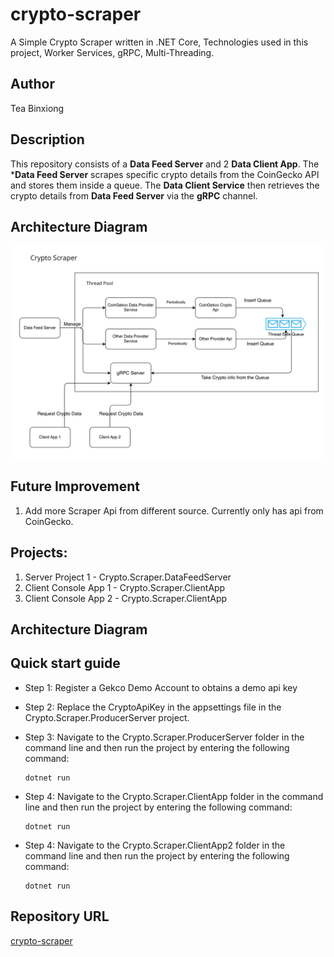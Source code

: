 # crypto-scraper
A Simple Crypto Scraper written in .NET Core, Technologies used in this project, Worker Services, gRPC, Multi-Threading.

## Author
Tea Binxiong

## Description
This repository consists of a **Data Feed Server** and 2 **Data Client App**. The ***Data Feed Server** scrapes specific crypto details from the CoinGecko API and stores them inside a queue. The **Data Client Service** then retrieves the crypto details from **Data Feed Server** via the **gRPC** channel.

## Architecture Diagram
![image](./img/crypto-scraper-architecture.png)

## Future Improvement
1. Add more Scraper Api from different source. Currently only has api from CoinGecko.


## Projects:
1) Server Project 1 - Crypto.Scraper.DataFeedServer
2) Client Console App 1 - Crypto.Scraper.ClientApp
3) Client Console App 2 - Crypto.Scraper.ClientApp


## Architecture Diagram

## Quick start guide

- Step 1: Register a Gekco Demo Account to obtains a demo api key

- Step 2: Replace the CryptoApiKey in the appsettings file in the Crypto.Scraper.ProducerServer project.

- Step 3: Navigate to the Crypto.Scraper.ProducerServer folder in the command line and then run the project by entering the following command:
  ```
  dotnet run
  ```
- Step 4: Navigate to the Crypto.Scraper.ClientApp folder in the command line and then run the project by entering the following command:
  ```
  dotnet run
  ```
- Step 4: Navigate to the Crypto.Scraper.ClientApp2 folder in the command line and then run the project by entering the following command:
  ```
  dotnet run
  ```

## Repository URL
[crypto-scraper](https://github.com/teabinxiong/crypto-scraper)







